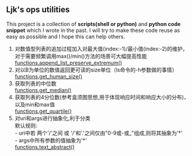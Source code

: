 ## Ljk's ops utilities

This project is a collection of **scripts(shell or python)** and **python code snippet** which I wrote in the past. I will try to make these code reuse as easy as possible and I hope this can help others.


1. 对数值型列表的追加过程加入对最大值(index:-1)/最小值(index:-2)的维护， 对于需要频繁调用max()/min()方法的场景可大幅提高性能  
    [functions.append_list_preserve_extremum()](https://github.com/jkklee/Ljk-ops-utilities/blob/master/functions.py#L23)
2. 对以B为单位的数值返回更可读的size单位（ls命令的-h参数做的事情）  
    [functions.get_human_size()](https://github.com/jkklee/Ljk-ops-utilities/blob/master/functions.py#L43)
3. 获取列表的中位数  
    [functions.get_median()](https://github.com/jkklee/Ljk-ops-utilities/blob/master/functions.py#L1)
4. 获取列表的4分位数(参考盒须图思想,用于体现响应时间和响应大小的分布)，以及min和max值  
    [functions.get_quartile()](https://github.com/jkklee/Ljk-ops-utilities/blob/master/functions.py#L7)
5. 对uri和args进行抽象化,利于分类  
        默认规则:  
        - uri中若 两个'/'之间 或 '/'和'.'之间仅由"0-9或-或_"组成,则将其抽象为'\*'  
        - args中所有参数的值抽象为'\*'  
    [functions.text_abstract()](https://github.com/jkklee/Ljk-ops-utilities/blob/master/functions.py#L56)
 
